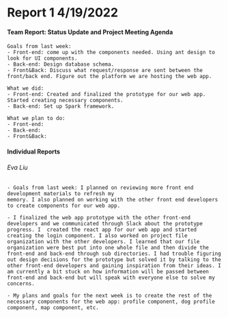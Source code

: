 
# **Report 1 4/19/2022**

#### Team Report: Status Update and Project Meeting Agenda
    Goals from last week: 
    - Front-end: come up with the components needed. Using ant design to look for UI components.
    - Back-end: Design database schema.
    - Front&Back: Discuss what request/response are sent between the front/back end. Figure out the platform we are hosting the web app.
  
    What we did:
    - Front-end: Created and finalized the prototype for our web app. Started creating necessary components.
    - Back-end: Set up Spark framework.

    What we plan to do:
    - Front-end: 
    - Back-end: 
    - Front&Back: 

#### Individual Reports

###### Eva Liu
    - Goals from last week: I planned on reviewing more front end development materials to refresh my 
    memory. I also planned on working with the other front end developers 
    to create components for our web app.
    
    - I finalized the web app prototype with the other front-end developers and we communicated through Slack about the prototype progress. I  created the react app for our web app and started creating the login component. I also worked on project file organization with the other developers. I learned that our file organization were best put into one whole file and then divide the front-end and back-end through sub directories. I had trouble figuring out design decisions for the prototype but solved it by talking to the other front-end developers and gaining inspiration from their ideas. I am currently a bit stuck on how information will be passed between front-end and back-end but will speak with everyone else to solve my concerns.
    
    - My plans and goals for the next week is to create the rest of the necessary components for the web app: profile component, dog profile component, map component, etc. 